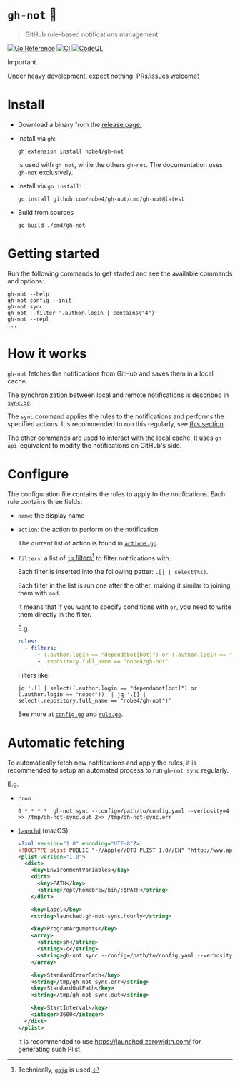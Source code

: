 # `gh-not` 🔕

> GitHub rule-based notifications management

[![Go Reference](https://pkg.go.dev/badge/github.com/nobe4/gh-not.svg)](https://pkg.go.dev/github.com/nobe4/gh-not)
[![CI](https://github.com/nobe4/gh-not/actions/workflows/ci.yml/badge.svg)](https://github.com/nobe4/gh-not/actions/workflows/ci.yml)
[![CodeQL](https://github.com/nobe4/gh-not/actions/workflows/github-code-scanning/codeql/badge.svg)](https://github.com/nobe4/gh-not/actions/workflows/github-code-scanning/codeql)

> [!IMPORTANT]
> Under heavy development, expect nothing.
> PRs/issues welcome!

# Install

- Download a binary from the [release page.](https://github.com/nobe4/gh-not/releases/latest)

- Install via `gh`:
    ```shell
    gh extension install nobe4/gh-not
    ```

    Is used with `gh not`, while the others `gh-not`. The documentation uses
    `gh-not` exclusively.

- Install via `go install`:
    ```shell
    go install github.com/nobe4/gh-not/cmd/gh-not@latest
    ```

- Build from sources
    ```shell
    go build ./cmd/gh-not
    ```

# Getting started

Run the following commands to get started and see the available commands and
options:

```shell
gh-not --help
gh-not config --init
gh-not sync
gh-not --filter '.author.login | contains("4")'
gh-not --repl
...
```

# How it works

`gh-not` fetches the notifications from GitHub and saves them in a local cache.

The synchronization between local and remote notifications is described in
[`sync.go`](./internal/notifications/sync.go).

The `sync` command applies the rules to the notifications and performs the
specified actions. It's recommended to run this regularly, see [this
section](#automatic-fetching).

The other commands are used to interact with the local cache. It uses `gh
api`-equivalent to modify the notifications on GitHub's side.

# Configure

The configuration file contains the rules to apply to the notifications. Each
rule contains three fields:

- `name`: the display name

- `action`: the action to perform on the notification

    The current list of action is found in [`actions.go`](./internal/actions/actions.go).

- `filters`: a list of [`jq` filters](https://jqlang.github.io/jq/manual/#basic-filters)[^gojq]
    to filter notifications with.

    Each filter is inserted into the following patter: `.[] | select(%s)`.


    Each filter in the list is run one after the other, making it similar to
    joining them with `and`.

    It means that if you want to specify conditions with `or`, you need to write
    them directly in the filter.

    E.g.
    ```yaml
    rules:
      - filters:
          - (.author.login == "dependabot[bot]") or (.author.login == "nobe4")
          - .repository.full_name == "nobe4/gh-not"
    ```

    Filters like:

    ```shell
    jq '.[] | select((.author.login == "dependabot[bot]") or (.author.login == "nobe4"))' | jq '.[] | select(.repository.full_name == "nobe4/gh-not")'
    ```

    See more at [`config.go`](./internal/config/config.go) and [`rule.go`](./internal/config/rule.go).

# Automatic fetching

To automatically fetch new notifications and apply the rules, it is recommended
to setup an automated process to run `gh-not sync` regularly.

E.g.

- `cron`

    ```shell
    0 * * * *  gh-not sync --config=/path/to/config.yaml --verbosity=4 >> /tmp/gh-not-sync.out 2>> /tmp/gh-not-sync.err
    ```

- [`launchd`](https://launchd.info/) (macOS)

    ```xml
    <?xml version="1.0" encoding="UTF-8"?>
    <!DOCTYPE plist PUBLIC "-//Apple//DTD PLIST 1.0//EN" "http://www.apple.com/DTDs/PropertyList-1.0.dtd">
    <plist version="1.0">
      <dict>
        <key>EnvironmentVariables</key>
        <dict>
          <key>PATH</key>
          <string>/opt/homebrew/bin/:$PATH</string>
        </dict>

        <key>Label</key>
        <string>launched.gh-not-sync.hourly</string>

        <key>ProgramArguments</key>
        <array>
          <string>sh</string>
          <string>-c</string>
          <string>gh-not sync --config=/path/to/config.yaml --verbosity=4</string>
        </array>

        <key>StandardErrorPath</key>
        <string>/tmp/gh-not-sync.err</string>
        <key>StandardOutPath</key>
        <string>/tmp/gh-not-sync.out</string>

        <key>StartInterval</key>
        <integer>3600</integer>
      </dict>
    </plist>
    ```

    It is recommended to use https://launched.zerowidth.com/ for generating such Plist.

[^gojq]: Technically, [`gojq`](https://github.com/itchyny/gojq) is used.
